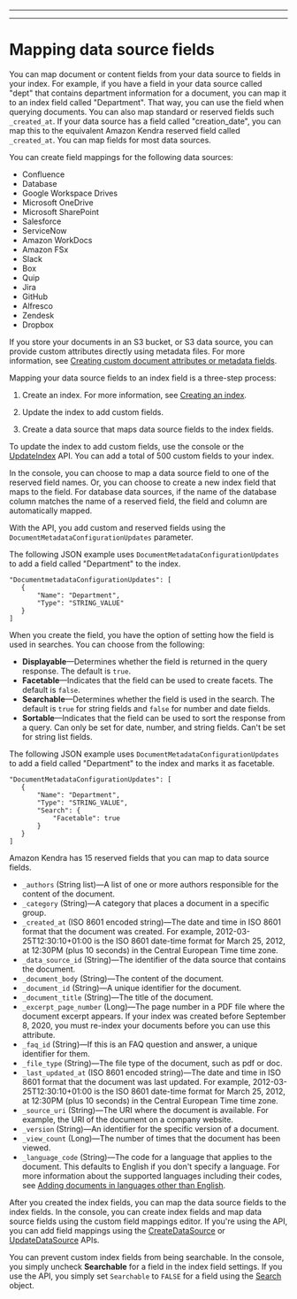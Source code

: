 --------

--------

# Mapping data source fields<a name="field-mapping"></a>

You can map document or content fields from your data source to fields in your index\. For example, if you have a field in your data source called "dept" that contains department information for a document, you can map it to an index field called "Department"\. That way, you can use the field when querying documents\. You can also map standard or reserved fields such `_created_at`\. If your data source has a field called "creation\_date", you can map this to the equivalent Amazon Kendra reserved field called `_created_at`\. You can map fields for most data sources\.

You can create field mappings for the following data sources:
+ Confluence
+ Database
+ Google Workspace Drives
+ Microsoft OneDrive
+ Microsoft SharePoint
+ Salesforce
+ ServiceNow
+ Amazon WorkDocs
+ Amazon FSx
+ Slack
+ Box
+ Quip
+ Jira
+ GitHub
+ Alfresco
+ Zendesk
+ Dropbox

If you store your documents in an S3 bucket, or S3 data source, you can provide custom attributes directly using metadata files\. For more information, see [Creating custom document attributes or metadata fields](custom-attributes.md)\.

Mapping your data source fields to an index field is a three\-step process:

1. Create an index\. For more information, see [Creating an index](create-index.md)\.

1. Update the index to add custom fields\.

1. Create a data source that maps data source fields to the index fields\.

To update the index to add custom fields, use the console or the [UpdateIndex](API_UpdateIndex.md) API\. You can add a total of 500 custom fields to your index\.

In the console, you can choose to map a data source field to one of the reserved field names\. Or, you can choose to create a new index field that maps to the field\. For database data sources, if the name of the database column matches the name of a reserved field, the field and column are automatically mapped\.

With the API, you add custom and reserved fields using the `DocumentMetadataConfigurationUpdates` parameter\. 

The following JSON example uses `DocumentMetadataConfigurationUpdates` to add a field called "Department" to the index\.

```
"DocumentmetadataConfigurationUpdates": [
   {
       "Name": "Department",
       "Type": "STRING_VALUE"
   }
]
```

When you create the field, you have the option of setting how the field is used in searches\. You can choose from the following:
+ **Displayable**—Determines whether the field is returned in the query response\. The default is `true`\.
+ **Facetable**—Indicates that the field can be used to create facets\. The default is `false`\.
+ **Searchable**—Determines whether the field is used in the search\. The default is `true` for string fields and `false` for number and date fields\.
+ **Sortable**—Indicates that the field can be used to sort the response from a query\. Can only be set for date, number, and string fields\. Can't be set for string list fields\.

The following JSON example uses `DocumentMetadataConfigurationUpdates` to add a field called "Department" to the index and marks it as facetable\.

```
"DocumentMetadataConfigurationUpdates": [
   {
       "Name": "Department",
       "Type": "STRING_VALUE",
       "Search": {
           "Facetable": true
       }
   }
]
```

Amazon Kendra has 15 reserved fields that you can map to data source fields\.
+ `_authors` \(String list\)—A list of one or more authors responsible for the content of the document\.
+ `_category` \(String\)—A category that places a document in a specific group\.
+ `_created_at` \(ISO 8601 encoded string\)—The date and time in ISO 8601 format that the document was created\. For example, 2012\-03\-25T12:30:10\+01:00 is the ISO 8601 date\-time format for March 25, 2012, at 12:30PM \(plus 10 seconds\) in the Central European Time time zone\.
+ `_data_source_id` \(String\)—The identifier of the data source that contains the document\.
+ `_document_body` \(String\)—The content of the document\.
+ `_document_id` \(String\)—A unique identifier for the document\.
+ `_document_title` \(String\)—The title of the document\.
+ `_excerpt_page_number` \(Long\)—The page number in a PDF file where the document excerpt appears\. If your index was created before September 8, 2020, you must re\-index your documents before you can use this attribute\.
+ `_faq_id` \(String\)—If this is an FAQ question and answer, a unique identifier for them\.
+ `_file_type` \(String\)—The file type of the document, such as pdf or doc\.
+ `_last_updated_at` \(ISO 8601 encoded string\)—The date and time in ISO 8601 format that the document was last updated\. For example, 2012\-03\-25T12:30:10\+01:00 is the ISO 8601 date\-time format for March 25, 2012, at 12:30PM \(plus 10 seconds\) in the Central European Time time zone\.
+ `_source_uri` \(String\)—The URI where the document is available\. For example, the URI of the document on a company website\.
+ `_version` \(String\)—An identifier for the specific version of a document\.
+ `_view_count` \(Long\)—The number of times that the document has been viewed\.
+ `_language_code` \(String\)—The code for a language that applies to the document\. This defaults to English if you don't specify a language\. For more information about the supported languages including their codes, see [Adding documents in languages other than English](https://docs.aws.amazon.com/kendra/latest/dg/in-adding-language)\.

After you created the index fields, you can map the data source fields to the index fields\. In the console, you can create index fields and map data source fields using the custom field mappings editor\. If you're using the API, you can add field mappings using the [CreateDataSource](API_CreateDataSource.md) or [UpdateDataSource](API_UpdateDataSource.md) APIs\.

You can prevent custom index fields from being searchable\. In the console, you simply uncheck **Searchable** for a field in the index field settings\. If you use the API, you simply set `Searchable` to `FALSE` for a field using the [Search](https://docs.aws.amazon.com/kendra/latest/dg/API_Search.html) object\.